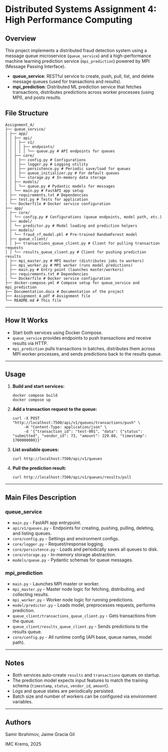 # Distributed Systems Assignment 4: High Performance Computing

## Overview

This project implements a distributed fraud detection system using a message queue microservice (`queue_service`) and a high-performance machine learning prediction service (`mpi_prediction`) powered by MPI (Message Passing Interface).

- **queue_service**: RESTful service to create, push, pull, list, and delete message queues (used for transactions and results).
- **mpi_prediction**: Distributed ML prediction service that fetches transactions, distributes predictions across worker processes (using MPI), and posts results.


## File Structure

```
Assignment_4/
├── queue_service/
│ ├── app/
│ │ ├── api/
│ │ │ ├── v1/
│ │ │ │ ├── endpoints/
│ │ │ │ │ └── queue.py # API endpoints for queues
│ │ ├── core/
│ │ │ ├── config.py # Configurations
│ │ │ ├── logger.py # Logging utility
│ │ │ ├── persistence.py # Periodic save/load for queues
│ │ │ ├── queue_initializer.py # For default queues
│ │ │ └── storage.py # In-memory data storage
│ │ ├── models/
│ │ │ └── queue.py # Pydantic models for messages
│ │ └── main.py # FastAPI app setup
| ├── requirements.txt # Dependencies
| ├── test.py # Tests for application
| └── Dockerfile # Docker service configuration
├── app/
│ ├── core/
│ │ └── config.py # Configurations (queue endpoints, model path, etc.)
│ ├── model/
│ │ └── predictor.py # Model loading and prediction helpers
│ ├── models/
│ │ └── fraud_rf_model.pkl # Pre-trained RandomForest model
│ ├── queue_client/
│ │ ├── transactions_queue_client.py # Client for pulling transaction requests
│ │ └── results_queue_client.py # Client for pushing prediction results
│ ├── mpi_master.py # MPI master (distributes jobs to workers)
│ ├── mpi_worker.py # MPI worker (runs model predictions)
│ ├── main.py # Entry point (launches master/workers)
| ├── requirements.txt # Dependencies
| └── Dockerfile # Docker service configuration
├── docker-compose.yml # Compose setup for queue_service and mpi_prediction
├── Documentation.docx # Documentation of the project
├── Assignment_4.pdf # Assignment file
└── README.md # This file
```

---

## How It Works

- Start both services using Docker Compose.
- `queue_service` provides endpoints to push transactions and receive results via HTTP.
- `mpi_prediction` pulls transactions in batches, distributes them across MPI worker processes, and sends predictions back to the results queue.

---

## Usage

1. **Build and start services:**
    ```
    docker compose build
    docker compose up
    ```

2. **Add a transaction request to the queue:**
    ```
    curl -X POST "http://localhost:7500/api/v1/queues/transactions/push" \
         -H "Content-Type: application/json" \
         -d '{"transaction_id": "test-001", "data": {"status": "submitted", "vendor_id": 73, "amount": 229.88, "timestamp": 1700000000}}'
    ```

3. **List available queues:**
    ```
    curl http://localhost:7500/api/v1/queues
    ```

4. **Pull the prediction result:**
    ```
    curl http://localhost:7500/api/v1/queues/results/pull
    ```

---

## Main Files Description

### queue_service

- `main.py` - FastAPI app entrypoint.
- `api/v1/queues.py` - Endpoints for creating, pushing, pulling, deleting, and listing queues.
- `core/config.py` - Settings and environment configs.
- `core/logger.py` - Request/response logging.
- `core/persistence.py` - Loads and periodically saves all queues to disk.
- `core/storage.py` - In-memory storage abstraction.
- `models/queue.py` - Pydantic schemas for queue messages.

### mpi_prediction

- `main.py` - Launches MPI master or worker.
- `mpi_master.py` - Master node logic for fetching, distributing, and collecting results.
- `mpi_worker.py` - Worker node logic for running predictions.
- `model/predictor.py` - Loads model, preprocesses requests, performs prediction.
- `queue_client/transactions_queue_client.py` - Gets transactions from the queue.
- `queue_client/results_queue_client.py` - Sends predictions to the results queue.
- `core/config.py` - All runtime config (API base, queue names, model path).

---

## Notes

- Both services auto-create `results` and `transactions` queues on startup.
- The prediction model expects input features to match the training schema (`timestamp`, `status`, `vendor_id`, `amount`).
- Logs and queue states are periodically persisted.
- Batch size and number of workers can be configured via environment variables.

---

## Authors

Samir Ibrahimov, 
Jaime Gracia Gil

IMC Krems, 2025

